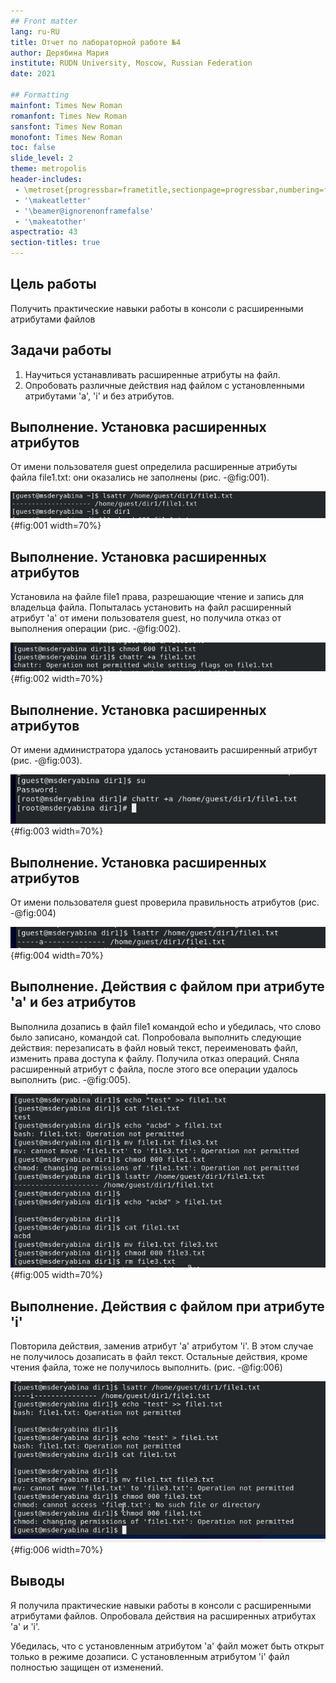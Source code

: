 ```yaml
---
## Front matter
lang: ru-RU
title: Отчет по лабораторной работе №4
author: Дерябина Мария
institute: RUDN University, Moscow, Russian Federation
date: 2021

## Formatting
mainfont: Times New Roman
romanfont: Times New Roman
sansfont: Times New Roman
monofont: Times New Roman
toc: false
slide_level: 2
theme: metropolis
header-includes:
 - \metroset{progressbar=frametitle,sectionpage=progressbar,numbering=fraction}
 - '\makeatletter'
 - '\beamer@ignorenonframefalse'
 - '\makeatother'
aspectratio: 43
section-titles: true
---
```


## Цель работы

Получить практические навыки работы в консоли с расширенными атрибутами файлов


## Задачи работы

1. Научиться устанавливать расширенные атрибуты на файл.
2. Опробовать различные действия над файлом с установленными атрибутами 'a', 'i' и без атрибутов.

## Выполнение. Установка расширенных атрибутов

От имени пользователя guest определила расширенные атрибуты файла file1.txt: они оказались не заполнены (рис. -@fig:001).

![Расширенные атрибуты файла file1](../image/1.png){#fig:001 width=70%}

## Выполнение. Установка расширенных атрибутов


Установила на файле file1 права, разрешающие чтение и запись для владельца файла. Попыталась установить на файл расширенный атрибут 'а' от имени пользователя guest, но получила отказ от выполнения операции (рис. -@fig:002).

![Отказ операции смены атрибута от имени пользователя guest](../image/2.png){#fig:002 width=70%}

## Выполнение. Установка расширенных атрибутов

От имени администратора удалось установаить расширенный атрибут (рис. -@fig:003).

![Смена атрибута от имени администратора](../image/3.png){#fig:003 width=70%}

## Выполнение. Установка расширенных атрибутов

От имени пользователя guest проверила правильность атрибутов (рис. -@fig:004)

![Расширенные атрибуты file1](../image/4.png){#fig:004 width=70%}

## Выполнение. Действия с файлом при атрибуте 'а' и без атрибутов

Выполнила дозапись в файл file1 командой echo и убедилась, что слово было записано, командой cat. Попробовала выполнить следующие действия:  перезаписать в файл новый текст, переименовать файл, изменить права доступа к файлу. Получила отказ операций. Сняла расширенный атрибут с файла, после этого все операции удалось выполнить (рис. -@fig:005).

![Действия с файлом при установленном атрибуте 'а' и без атрибутов](../image/5.png){#fig:005 width=70%}

## Выполнение. Действия с файлом при атрибуте 'i'

Повторила действия, заменив атрибут 'а' атрибутом 'i'. В этом случае не получилось дозаписать в файл текст. Остальные действия, кроме чтения файла, тоже не получилось выполнить. (рис. -@fig:006)

![Действия с файлом при установленном атрибуте 'i'](../image/6.png){#fig:006 width=70%}


## Выводы

Я получила практические навыки работы в консоли с расширенными атрибутами файлов. Опробовала действия на расширенных атрибутах 'а' и 'i'. 

Убедилась, что с установленным атрибутом 'a' файл может быть открыт только в режиме дозаписи. С установленным атрибутом 'i' файл полностью защищен от изменений.
